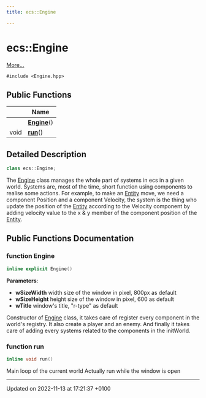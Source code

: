 ```yaml
---
title: ecs::Engine

---
```


# ecs::Engine



 [More...](#detailed-description)


`#include <Engine.hpp>`

## Public Functions

|                | Name           |
| -------------- | -------------- |
| | **[Engine](Classes/classecs_1_1_engine.md#function-engine)**() |
| void | **[run](Classes/classecs_1_1_engine.md#function-run)**() |

## Detailed Description

```cpp
class ecs::Engine;
```


The [Engine](Classes/classecs_1_1_engine.md) class manages the whole part of systems in ecs in a given world. Systems are, most of the time, short function using components to realise some actions. For example, to make an [Entity](Classes/classecs_1_1_entity.md) move, we need a component Position and a component Velocity, the system is the thing who update the position of the [Entity](Classes/classecs_1_1_entity.md) according to the Velocity component by adding velocity value to the x & y member of the component position of the [Entity](Classes/classecs_1_1_entity.md). 

## Public Functions Documentation

### function Engine

```cpp
inline explicit Engine()
```


**Parameters**: 

  * **wSizeWidth** width size of the window in pixel, 800px as default 
  * **wSizeHeight** height size of the window in pixel, 600 as default 
  * **wTitle** window's title, "r-type" as default 


Constructor of [Engine](Classes/classecs_1_1_engine.md) class, it takes care of register every component in the world's registry. It also create a player and an enemy. And finally it takes care of adding every systems related to the components in the initWorld. 


### function run

```cpp
inline void run()
```


Main loop of the current world Actually run while the window is open 


-------------------------------

Updated on 2022-11-13 at 17:21:37 +0100